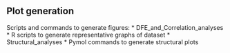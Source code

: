 ## Plot generation 

Scripts and commands to generate figures: 
	* DFE_and_Correlation_analyses
		* R scripts to generate representative graphs of dataset 
	* Structural_analyses
		* Pymol commands to generate structural plots
